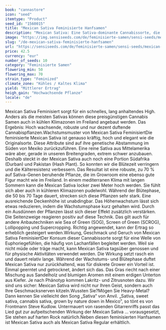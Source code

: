 ```yaml
---
book: "cannastore"
icon: "seed"
itemtype: "Product"
seed_id: "1560015"
title: "Mexican Sativa Feminisierte Hanfsamen"
description: "Mexican Sativa: Eine Sativa-dominante Cannabissorte, die wenig kostet, widerstandsfähig ist und selbst in der Kälte eine gute Figur macht. Jetzt bestellen!"
image: "https://img.sensiseeds.com/de/feminisierte-samen/sensi-seeds/mexican-sativa-weiblich-image.png"
slug: "/de-mexican-sativa-feminisierte-hanfsamen"
url: "https://sensiseeds.com/de/feminisierte-samen/sensi-seeds/mexican-sativa-weiblich?a_aid=cannastore"
price: 42.5
currency: "eur"
number_of_seeds: 10
category: "Feminisierte Samen"
flowering_min: 50
flowering_max: 70
strain_type: "Feminized"
climate_zone: "Kühles / Kaltes Klima"
yield: "Mittlerer Ertrag"
heigh_gain: "Hochwachsende Pflanze"
locale: "de"
---
```

Mexican Sativa Feminisiert sorgt für ein schnelles, lang anhaltendes High. Anders als die meisten Sativas können diese preisgünstigen Cannabis Samen auch in kühlen Klimazonen im Freiland angebaut werden. Das Ergebnis: Hoch wachsende, robuste und nur dezent duftende Cannabispflanzen.Wachstumsmuster von Mexican Sativa FeminisiertDie feminisierte Mexican Sativa ist genauso kräftig, hoch und elegant wie die Originalsorte. Diese Attribute sind auf ihre genetische Abstammung im Süden von Mexiko zurückzuführen. Eine reine Sativa aus Mittelamerika wäre aber, gerade in unseren Breitengraden, extrem schwer anzubauen. Deshalb steckt in der Mexican Sativa auch noch eine Portion Südafrika (Durban) und Pakistan (Hash Plant). So konnten wir die Blütezeit verringern und die Kälteresistenz verbessern. Das Resultat ist eine robuste, zu 70 % auf Sativa-Genen beruhende Pflanze, die im Growroom eine ebenso gute Figur macht wie im Freiland. In einem mediterranen Klima mit langen Sommern kann die Mexican Sativa locker zwei Meter hoch werden. Sie fühlt sich aber auch in kühleren Klimazonen pudelwohl. Während der Blütephase, die 50 bis 70 Tage dauert, strecken sich diese Pflanzen sehr stark. Eine ausreichende Deckenhöhe ist unabdingbar. Das Höhenwachstum lässt sich etwas reduzieren, indem die Wachstumsphase kurz gehalten wird. Durch ein Ausdünnen der Pflanzen lässt sich dieser Effekt zusätzlich verstärken. Die Seitenzweige reagieren positiv auf diese Technik. Das gilt auch für andere Anbautechniken wie Sea of Green (SOG), Screen of Green (SCROG), Lollipopping und Supercropping. Richtig angewendet, kann der Ertrag so erheblich gesteigert werden.Wirkung, Geschmack und Geruch von Mexican Sativa FeminisiertDer Konsum dieser Cannabissorte sorgt für eine Welle von Euphoriegefühlen, die häufig von Lachanfällen begleitet werden. Weil sie nicht müde oder träge macht, kann Mexican Sativa tagsüber genossen und für physische Aktivitäten verwendet werden. Die Wirkung setzt rasch ein und dauert relativ lange. Während der Wachstums- und Blütephase duftet Mexican Sativa nur zurückhaltend, was für diskrete Grower ein Vorteil ist. Einmal geerntet und getrocknet, ändert sich das. Das Gras riecht nach einer Mischung aus Sandelholz und blumigen Aromen mit einem erdigen Unterton aus Kiefer. Je nach Phänotyp kommen Lakritz- und Zitrusnoten dazu. Wir sind uns sicher: Mexican Sativa wird nicht nur Ihren Geist, sondern auch Ihre Geschmacksnerven kitzeln.Wussten Sie?Mögen Sie Heavy-Metal? Dann kennen Sie vielleicht den Song „Sativa“ von Anvil. „Sativa, sweet sativa, cannabis sativa, grown by nature down in Mexico”, so tönt es von Frontmann Steve Kudlow. Untermauert von rasenden Gitarrenriffs passt das Lied gut zur aufpeitschenden Wirkung der Mexican Sativa … vorausgesetzt, Sie stehen auf harten Rock natürlich.Neben diesen feminisierten Hanfsamen ist Mexican Sativa auch als Mexican Sativa Regular erhältlich.
